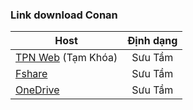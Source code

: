 ### **Link download Conan**

| Host          | Định dạng          |
| ------------- |:------------------:|
| [TPN Web]() (Tạm Khóa) | Sưu Tầm |
| [Fshare](https://www.fshare.vn/folder/8L4HTGFK885P?token=1619960253)     	| Sưu Tầm |
| [OneDrive](https://bbvn-my.sharepoint.com/:f:/g/personal/nopromises20_office_com_se/EqJ-JNJ93e9Mug9cE0cw3lwB0lYVEs_A7aE3JY0DcWCQ0g?e=IGfuOX)     | Sưu Tầm |
